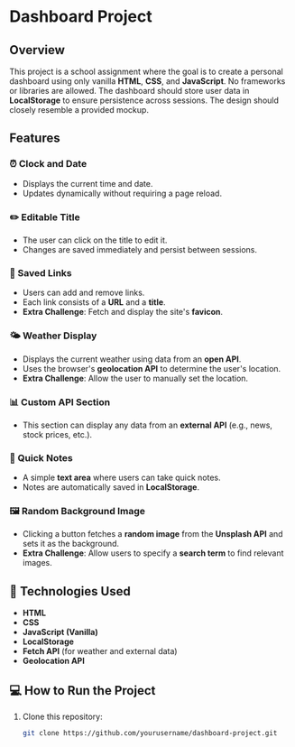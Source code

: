 # Dashboard Project

## Overview
This project is a school assignment where the goal is to create a personal dashboard using only vanilla **HTML**, **CSS**, and **JavaScript**. No frameworks or libraries are allowed. The dashboard should store user data in **LocalStorage** to ensure persistence across sessions. The design should closely resemble a provided mockup.

## Features

### ⏰ Clock and Date
- Displays the current time and date.
- Updates dynamically without requiring a page reload.

### ✏️ Editable Title
- The user can click on the title to edit it.
- Changes are saved immediately and persist between sessions.

### 🔗 Saved Links
- Users can add and remove links.
- Each link consists of a **URL** and a **title**.
- **Extra Challenge**: Fetch and display the site's **favicon**.

### 🌤 Weather Display
- Displays the current weather using data from an **open API**.
- Uses the browser's **geolocation API** to determine the user's location.
- **Extra Challenge**: Allow the user to manually set the location.

### 📊 Custom API Section
- This section can display any data from an **external API** (e.g., news, stock prices, etc.).

### 📝 Quick Notes
- A simple **text area** where users can take quick notes.
- Notes are automatically saved in **LocalStorage**.

### 🖼 Random Background Image
- Clicking a button fetches a **random image** from the **Unsplash API** and sets it as the background.
- **Extra Challenge**: Allow users to specify a **search term** to find relevant images.

## 🔧 Technologies Used
- **HTML**
- **CSS**
- **JavaScript (Vanilla)**
- **LocalStorage**
- **Fetch API** (for weather and external data)
- **Geolocation API**

## 💻 How to Run the Project
1. Clone this repository:
   ```sh
   git clone https://github.com/yourusername/dashboard-project.git
